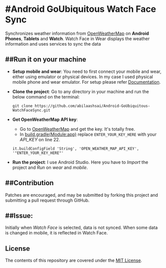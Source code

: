 #Android GoUbiquitous Watch Face Sync 
===================================

Synchronizes weather information from [OpenWeatherMap](https://openweathermap.org/) on **Android Phones**, **Tablets** and **Watch**. Watch Face in Wear displays the weather information and uses services to sync the data

##Run it on your machine
---------------
- **Setup mobile and wear**:
  You need to first connect your mobile and wear, either using emulator or physical devices.
  In my case I used physical mobile phone and wear emulator. For setup please refer [Documentation](https://developer.android.com/training/wearables/apps/creating.html).

- **Clone the project**:
  Go to any directory in your machine and run the below command on the terminal:
  ```
  git clone https://github.com/abilaashsai/Android-GoUbiquitous-WatchFaceSync.git
  ```
- **Get OpenWeatherMap API key**:
  - Go to [OpenWeatherMap](https://openweathermap.org/) and get the key. It's totally free.
  - In [build.gradle(Module:app)](https://github.com/abilaashsai/Android-GoUbiquitous-WatchFaceSync/blob/5502b3ce0cca2032ef664c12431a0f300ce6bd84/app/build.gradle) replace `ENTER_YOUR_KEY_HERE` with your _API_KEY_ on line 22.
   ```
   it.buildConfigField 'String', 'OPEN_WEATHER_MAP_API_KEY', '"ENTER_YOUR_KEY_HERE"'
   ```

- **Run the project**:
  I use Android Studio. Here you have to _Import_ the project and _Run_ on _wear_ and _mobile_.

##Contribution
-------
Patches are encouraged, and may be submitted by forking this project and
submitting a pull request through GitHub.

##Issue:
-------
Initially when _Watch Face_ is selected, data is not synced. When some data is changed in mobile, it is reflected in Watch Face.

License
-------
The contents of this repository are covered under the [MIT License](https://github.com/abilaashsai/Android-GoUbiquitous-WatchFaceSync/blob/master/LICENSE).
